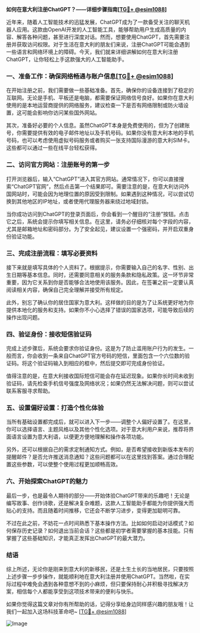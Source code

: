 **如何在意大利注册ChatGPT？——详细步骤指南[[TG💪+ @esim1088](https://t.me/s/esim1088)]**

近年来，随着人工智能技术的迅猛发展，ChatGPT成为了一款备受关注的聊天机器人应用。这款由OpenAI开发的人工智能工具，能够帮助用户生成高质量的内容、解答各种问题，甚至进行深度对话。然而，想要使用ChatGPT，首先需要注册并获取访问权限。对于生活在意大利的朋友们来说，注册ChatGPT可能会遇到一些语言和网络环境上的障碍。今天，我们就来详细讲解如何在意大利注册ChatGPT，让你轻松上手这款强大的人工智能助手。

### 一、准备工作：确保网络畅通与账户信息[[TG💪+ @esim1088](https://t.me/s/esim1088)]

在开始注册之前，我们需要做一些基础准备。首先，确保你的设备连接到了稳定的互联网。无论是手机、平板还是电脑，都需要保证网络信号良好。如果你在意大利使用的是本地运营商提供的网络服务，建议检查一下是否有网络限制或防火墙设置，这可能会影响你访问某些国外网站。

其次，准备好必要的个人信息。虽然ChatGPT本身是免费使用的，但为了创建账号，你需要提供有效的电子邮件地址以及手机号码。如果你没有意大利本地的手机号码，也可以考虑使用虚拟号码服务或者购买一张支持国际漫游的意大利SIM卡。这些都可以通过一些在线平台轻松获得。

### 二、访问官方网站：注册账号的第一步

打开浏览器后，输入“ChatGPT”进入其官方网站。通常情况下，你可以直接搜索“ChatGPT官网”，然后点击第一个结果即可。需要注意的是，在意大利访问外国网站时，可能会因为地理位置的原因受到限制。如果遇到这种情况，可以尝试切换到其他地区的IP地址，或者使用代理服务器来绕过地域封锁。

当你成功访问到ChatGPT的登录页面后，你会看到一个醒目的“注册”按钮。点击它之后，系统会提示你填写相关信息。在这里，请务必仔细核对每个字段的内容，尤其是邮箱地址和密码部分。为了安全起见，建议设置一个强密码，并开启双重身份验证功能。

### 三、完成注册流程：填写必要资料

接下来就是填写具体的个人资料了。根据提示，你需要输入自己的名字、性别、出生日期等基本信息。同时，还需要同意相关的服务条款和隐私政策。这一环节非常重要，因为它关系到你是否能够合法地使用该服务。因此，在签署之前一定要认真阅读相关内容，确保自己完全理解并接受所有规定。

此外，别忘了确认你的居住国家为意大利。这样做的目的是为了让系统更好地为你提供本地化的服务和支持。如果你不小心选择了错误的国家选项，可能导致后续的操作出现问题。

### 四、验证身份：接收短信验证码

完成上述步骤后，系统会要求你验证身份。这是为了防止滥用账户行为的发生。一般而言，你会收到一条来自ChatGPT官方号码的短信，里面包含一个六位数的验证码。将这个验证码输入到相应的框中，然后提交即可完成身份验证。

值得注意的是，在意大利接收国际短信可能会存在延迟现象。如果你长时间未收到验证码，请先检查手机信号强度及网络状况；如果仍然无法解决问题，则可以尝试联系客服寻求帮助。

### 五、设置偏好设置：打造个性化体验

当所有基础设置都完成后，就可以进入下一步——调整个人偏好设置了。在这里，你可以选择语言、主题风格以及其他个性化选项。对于意大利用户来说，推荐将界面语言设置为意大利语，以便更方便地理解和操作各项功能。

另外，还可以根据自己的需求定制通知方式。例如，是否希望接收到新版本发布的提醒邮件？是否允许推送消息通知？这些问题都可以在这里找到答案。通过合理配置这些参数，可以使整个使用过程更加顺畅高效。

### 六、开始探索ChatGPT的魅力

最后一步，也是最令人期待的部分——开始体验ChatGPT带来的乐趣吧！无论是编写故事、创作诗歌，还是解决复杂难题，这款人工智能助手都能为你提供强大而贴心的支持。而且随着时间推移，它还会不断学习进步，变得更加聪明可靠。

不过在此之前，不妨花一点时间熟悉下基本操作方法。比如如何启动对话模式？如何保存历史记录？如何退出当前会话？这些都是初学者需要掌握的基本技能。只有掌握了这些基础知识，才能真正发挥出ChatGPT的最大潜力。

### 结语

综上所述，无论你是刚来到意大利的新移民，还是土生土长的当地居民，只要按照上述步骤一步步操作，就能顺利地在意大利注册并使用ChatGPT。当然啦，在实际过程中难免会遇到各种意想不到的小麻烦，但只要保持耐心并积极寻找解决方案，相信每个人都能享受到这项技术带来的便利与快乐。

如果你觉得这篇文章对你有所帮助的话，记得分享给身边同样感兴趣的朋友哦！让我们一起加入这场科技革命吧~ [[TG💪+ @esim1088](https://t.me/s/esim1088)] 

![Image](https://i.postimg.cc/4NQfJmqS/Snipaste-2025-05-13-00-14-12.png)